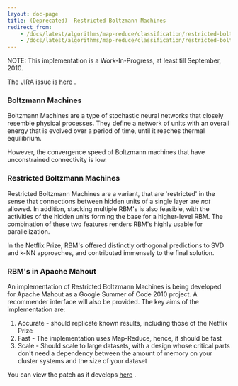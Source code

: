 ```yaml
---
layout: doc-page
title: (Deprecated)  Restricted Boltzmann Machines
redirect_from:
    - /docs/latest/algorithms/map-reduce/classification/restricted-boltzmann-machines
    - /docs/latest/algorithms/map-reduce/classification/restricted-boltzmann-machines.html
---
```


NOTE: This implementation is a Work-In-Progress, at least till September,
2010. 

The JIRA issue is [here](https://issues.apache.org/jira/browse/MAHOUT-375)
. 

<a name="RestrictedBoltzmannMachines-BoltzmannMachines"></a>
### Boltzmann Machines
Boltzmann Machines are a type of stochastic neural networks that closely
resemble physical processes. They define a network of units with an overall
energy that is evolved over a period of time, until it reaches thermal
equilibrium. 

However, the convergence speed of Boltzmann machines that have
unconstrained connectivity is low.

<a name="RestrictedBoltzmannMachines-RestrictedBoltzmannMachines"></a>
### Restricted Boltzmann Machines
Restricted Boltzmann Machines are a variant, that are 'restricted' in the
sense that connections between hidden units of a single layer are _not_
allowed. In addition, stacking multiple RBM's is also feasible, with the
activities of the hidden units forming the base for a higher-level RBM. The
combination of these two features renders RBM's highly usable for
parallelization. 

In the Netflix Prize, RBM's offered distinctly orthogonal predictions to
SVD and k-NN approaches, and contributed immensely to the final solution.

<a name="RestrictedBoltzmannMachines-RBM'sinApacheMahout"></a>
### RBM's in Apache Mahout
An implementation of Restricted Boltzmann Machines is being developed for
Apache Mahout as a Google Summer of Code 2010 project. A recommender
interface will also be provided. The key aims of the implementation are:
1. Accurate - should replicate known results, including those of the Netflix
Prize
1. Fast - The implementation uses Map-Reduce, hence, it should be fast
1. Scale - Should scale to large datasets, with a design whose critical
parts don't need a dependency between the amount of memory on your cluster
systems and the size of your dataset

You can view the patch as it develops [here](http://github.com/sisirkoppaka/mahout-rbm/compare/trunk...rbm)
.
